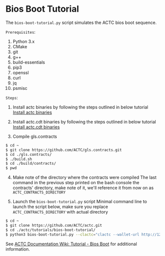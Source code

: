 # Bios Boot Tutorial

The `bios-boot-tutorial.py` script simulates the ACTC bios boot sequence.

``Prerequisites``:

1. Python 3.x
2. CMake
3. git
4. g++
5. build-essentials
6. pip3
7. openssl
8. curl
9. jq
10. psmisc


``Steps``:

1. Install actc binaries by following the steps outlined in below tutorial
[Install actc binaries](https://github.com/ACTC/actc#mac-os-x-brew-install)

2. Install actc.cdt binaries by following the steps outlined in below tutorial
[Install actc.cdt binaries](https://github.com/ACTC/actc.cdt#binary-releases)

3. Compile gls.contracts

```bash
$ cd ~
$ git clone https://github.com/ACTC/gls.contracts.git
$ cd ./gls.contracts/
$ ./build.sh
$ cd ./build/contracts/
$ pwd

```

4. Make note of the directory where the contracts were compiled
The last command in the previous step printed on the bash console the contracts' directory, make note of it, we'll reference it from now on as `ACTC_CONTRACTS_DIRECTORY`

5. Launch the `bios-boot-tutorial.py` script
Minimal command line to launch the script below, make sure you replace `ACTC_CONTRACTS_DIRECTORY` with actual directory

```bash
$ cd ~
$ git clone https://github.com/ACTC/actc.git
$ cd ./actc/tutorials/bios-boot-tutorial/
$ python3 bios-boot-tutorial.py --clactc="clactc --wallet-url http://127.0.0.1:6666 " --nodactc=nodactc --kactcd=kactcd --contracts-dir="ACTC_CONTRACTS_DIRECTORY" -w -a
```

See [ACTC Documentation Wiki: Tutorial - Bios Boot](https://github.com/ACTC/actc/wiki/Tutorial-Bios-Boot-Sequence) for additional information.